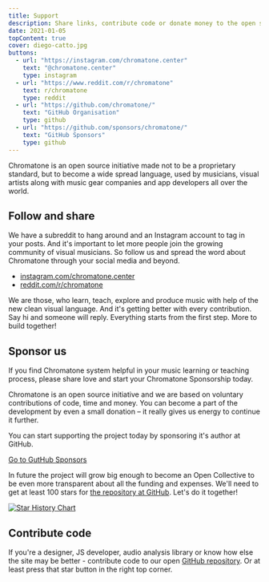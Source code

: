 ```yaml
---
title: Support
description: Share links, contribute code or donate money to the open source development
date: 2021-01-05
topContent: true
cover: diego-catto.jpg
buttons:
  - url: "https://instagram.com/chromatone.center"
    text: "@chromatone.center"
    type: instagram
  - url: "https://www.reddit.com/r/chromatone"
    text: r/chromatone
    type: reddit
  - url: "https://github.com/chromatone/"
    text: "GitHub Organisation"
    type: github
  - url: "https://github.com/sponsors/chromatone/"
    text: "GitHub Sponsors"
    type: github
---
```


<script setup>
import mapGlobe from './globe.vue'
import map from '#/db/map.yml'
const dots = map.cities.map(city=>city.coord)
</script>

<map-globe class="mb-8" :dots="dots" />

Chromatone is an open source initiative made not to be a proprietary standard, but to become a wide spread language, used by musicians, visual artists along with music gear companies and app developers all over the world.

## Follow and share

We have a subreddit to hang around and an Instagram account to tag in your posts. And it's important to let more people join the growing community of visual musicians. So follow us and spread the word about Chromatone through your social media and beyond.

<!-- <a href="https://www.producthunt.com/posts/chromatone?utm_source=badge-featured&utm_medium=badge&utm_souce=badge-chromatone" target="_blank"><img src="https://api.producthunt.com/widgets/embed-image/v1/featured.svg?post_id=381642&theme=neutral" alt="Chromatone - Visual&#0032;music&#0032;language&#0032;to&#0032;learn&#0044;&#0160;explore&#0032;and&#0032;express&#0032;with | Product Hunt" style="width: 250px; height: 54px;" width="250" height="54" /></a> -->

- [instagram.com/chromatone.center](https://instagram.com/chromatone.center/)
- [reddit.com/r/chromatone](https://reddit.com/r/chromatone)

We are those, who learn, teach, explore and produce music with help of the new clean visual language. And it's getting better with every contribution. Say hi and someone will reply. Everything starts from the first step. More to build together!

## Sponsor us

If you find Chromatone system helpful in your music learning or teaching process, please share love and start your Chromatone Sponsorship today.

Chromatone is an open source initiative and we are based on voluntary contributions of code, time and money. You can become a part of the development by even a small donation – it really gives us energy to continue it further.

You can start supporting the project today by sponsoring it's author at GitHub.

[Go to GutHub Sponsors](https://github.com/sponsors/chromatone/)

In future the project will grow big enough to become an Open Collective to be even more transparent about all the funding and expenses. We'll need to get at least 100 stars for [the repository at GitHub](https://github.com/chromatone/chromatone.center). Let's do it together!

[![Star History Chart](https://api.star-history.com/svg?repos=chromatone/chromatone.center&type=Date)](https://star-history.com/#chromatone/chromatone.center&Date)

## Contribute code

If you're a designer, JS developer, audio analysis library or know how else the site may be better - contribute code to our open [GitHub repository](https://github.com/chromatone). Or at least press that star button in the right top corner.
